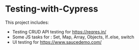 # Testing-with-Cypress
This project includes:
- Testing CRUD API testing for https://reqres.in/
- Some JS tasks for : Set, Map, Array, Objects, If..else, switch
- UI testing for https://www.saucedemo.com/
